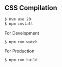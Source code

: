 CSS Compilation
---------------
```sh
$ nvm use 20
$ npm install
```
For Development
```sh
$ npm run watch 
```
For Production
```sh
$ npm run build 
```
